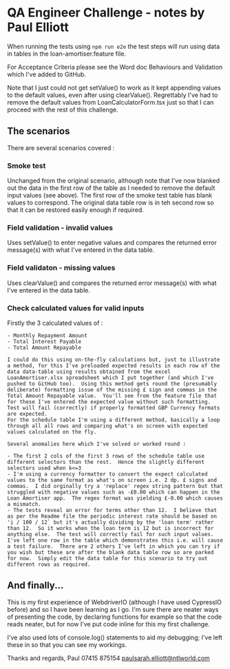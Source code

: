 # QA Engineer Challenge - notes by Paul Elliott

When running the tests using `npm run e2e` the test steps will run using data in tables in the loan-amortiser.feature file.

For Acceptance Criteria please see the Word doc Behaviours and Validation which I've added to GitHub.

Note that I just could not get setValue() to work as it kept appending values to the default values, even after using clearValue().  Regrettably I've had to remove the default values from LoanCalculatorForm.tsx just so that I can proceed with the rest of this challenge.

## The scenarios

There are several scenarios covered : 

### Smoke test
Unchanged from the original scenario, although note that I've now blanked out the data in the first row of the table as I needed to remove the default input values (see above).  The first row of the smoke test table has blank values to correspond.  The original data table row is in teh second row so that it can be restored easily enough if required. 

### Field validation - invalid values
Uses setValue() to enter negative values and compares the returned error message(s) with what I've entered in the data table.

### Field validaton - missing values
Uses clearValue() and compares the returned error message(s) with what I've entered in the data table.

### Check calculated values for valid inputs
Firstly the 3 calculated values of :

    - Monthly Repayment Amount
    - Total Interest Payable
    - Total Amount Repayable

    I could do this using on-the-fly calculations but, just to illustrate a method, for this I've preloaded expected results in each row of the data data-table using results obtained from the excel LoanAmortiser.xlsx spreadsheet which I put together (and which I've pushed to GitHub too).  Using this method gets round the (presumably deliberate) formatting issue of the missing £ sign and commas in the Total Amount Repayable value.  You'll see from the feature file that for these I've entered the expected value without such formatting.  Test will fail (correctly) if properly formatted GBP Currency formats are expected.
    For the schedule table I'm using a different method, basically a loop through all all rows and comparing what's on screen with expected values calculated on the fly.

    Several anomalies here which I've solved or worked round :

    - The first 2 cols of the first 3 rows of the schedule table use different selectors than the rest.  Hence the slightly different selectors used when k<=3
    - I'm using a currency formatter to convert the expect calculated values to the same format as what's on screen i.e. 2 dp. £ signs and commas.  I did orginally try a 'replace' regex string pattern but that struggled with negative values such as -£0.00 which can happen in the Loan Amortiser app.  The regex format was yielding £-0.00 which causes a mismatch.
    - The tests reveal an error for terms other than 12.  I believe that as per the Readme file the periodic interest rate should be based on 'i / 100 / 12` but it's actually dividing by the 'loan term' rather than 12.  So it works when the loan term is 12 but is incorrect for anything else.  The test will correctly fail for such input values.
    I've left one row in the table which demonstrates this i.e. will cause a test failure.  There are 2 others I've left in which you can try if you wish but these are after the blank data table row so are parked for now.  Simply edit the data table for this scenario to try out different rows as required.
    
## And finally...

This is my first experience of WebdriverIO (although I have used CypressIO before) and so I have been learning as I go.  I'm sure there are neater ways of presenting the code, by declaring functions for example so that the code reads neater, but for now I've put code inline for this my first challenge.

I've also used lots of console.log() statements to aid my debugging; I've left these in so that you can see my workings.

Thanks and regards,
Paul 07415 875154 [paulsarah.elliott@ntlworld.com](mailto:paulsarah.elliott@ntlworld.com)